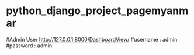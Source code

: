 # python_django_project_pagemyanmar

#Admin User
http://127.0.0.1:8000/DashboardView/
#username : admin
#password : admin

#
